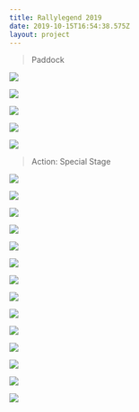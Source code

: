 ```yaml
---
title: Rallylegend 2019
date: 2019-10-15T16:54:38.575Z
layout: project
---
```

> Paddock

![](/images/dsc_0028.jpeg)

![](/images/dsc_0055.jpeg)

![](/images/dsc_0058.jpeg)

![](/images/dsc_0149.jpeg)

![](/images/dsc_0157.jpeg)

> Action: Special Stage

![](/images/dsc_0179.jpeg)

![](/images/dsc_0197.jpeg)

![](/images/dsc_0234.jpeg)

![](/images/dsc_0251.jpeg)

![](/images/dsc_0255.jpeg)

![](/images/dsc_0279.jpeg)

![](/images/dsc_0284.jpeg)

![](/images/dsc_0309.jpeg)

![](/images/dsc_0338.jpeg)

![](/images/dsc_0349.jpeg)

![](/images/dsc_0350.jpeg)

![](/images/dsc_0352.jpeg)

![](/images/dsc_0355.jpeg)

![](/images/dsc_0361.jpeg)
